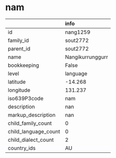 # nam
|                      | info             |
|:---------------------|:-----------------|
| id                   | nang1259         |
| family_id            | sout2772         |
| parent_id            | sout2772         |
| name                 | Nangikurrunggurr |
| bookkeeping          | False            |
| level                | language         |
| latitude             | -14.268          |
| longitude            | 131.237          |
| iso639P3code         | nam              |
| description          | nan              |
| markup_description   | nan              |
| child_family_count   | 0                |
| child_language_count | 0                |
| child_dialect_count  | 2                |
| country_ids          | AU               |